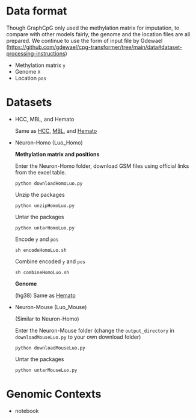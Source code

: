 # Data format
Though GraphCpG only used the methylation matrix for imputation, to compare with other models fairly, the genome and the location files are all prepared.
We continue to use the form of input file by Gdewael (https://github.com/gdewael/cpg-transformer/tree/main/data#dataset-processing-instructions)
* Methylation matrix ```y```
* Genome ```X```
* Location ```pos```
# Datasets
* HCC, MBL, and Hemato
  
  Same as [HCC](https://github.com/gdewael/cpg-transformer/tree/main/data#hcc-dataset), [MBL](https://github.com/gdewael/cpg-transformer/tree/main/data#mbl-dataset), and [Hemato](https://github.com/gdewael/cpg-transformer/tree/main/data#hemato-dataset)




  

* Neuron-Homo (Luo_Homo)
  
  **Methylation matrix and positions**

  Enter the Neuron-Homo folder, download GSM files using official links from the excel table.
  ```
  python downloadHomoLuo.py
  ```
  Unzip the packages
  ```
  python unzipHomoLuo.py
  ```
  Untar the packages
  ```
  python untarHomoLuo.py
  ```
  Encode ```y``` and ```pos```
  ```
  sh encodeHomoLuo.sh
  ```
  Combine encoded ```y``` and ```pos```
  ```
  sh combineHomoLuo.sh
  ```
  **Genome**
  
  (hg38) Same as [Hemato](https://github.com/gdewael/cpg-transformer/tree/main/data#genome-3) 
  
* Neuron-Mouse (Luo_Mouse)
  
  (Similar to Neuron-Homo)

  Enter the Neuron-Mouse folder (change the ```output_directory``` in  ```downloadMouseLuo.py``` to your own download folder)
  ```
  python downloadMouseLuo.py
  ```
  Untar the packages
  ```
  python untarMouseLuo.py
  ```
# Genomic Contexts
- notebook
